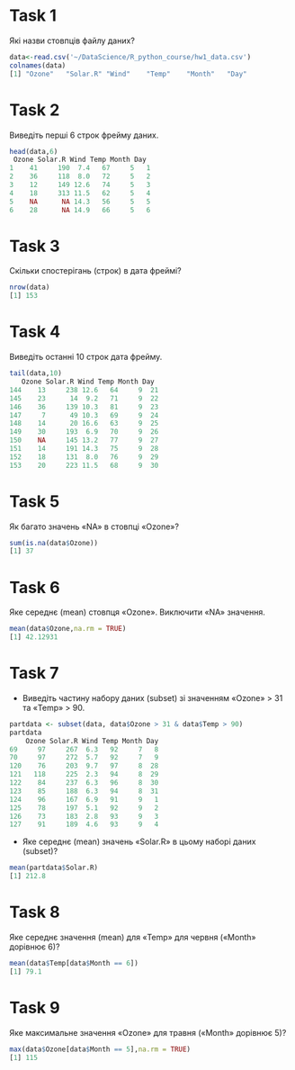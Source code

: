# Task 1

 Які назви стовпців файлу даних?
 ```r
 data<-read.csv('~/DataScience/R_python_course/hw1_data.csv')
 colnames(data)
[1] "Ozone"   "Solar.R" "Wind"    "Temp"    "Month"   "Day" 

 ```

# Task 2
 Виведіть перші 6 строк фрейму даних.

  ```r
head(data,6)
   Ozone Solar.R Wind Temp Month Day
1    41     190  7.4   67     5   1
2    36     118  8.0   72     5   2
3    12     149 12.6   74     5   3
4    18     313 11.5   62     5   4
5    NA      NA 14.3   56     5   5
6    28      NA 14.9   66     5   6
 ```

# Task 3
 Скільки спостерігань (строк) в дата фреймі?

  ```r
nrow(data)
[1] 153
 ```

# Task 4
 Виведіть останні 10 строк дата фрейму.

  ```r
tail(data,10)
     Ozone Solar.R Wind Temp Month Day
144    13     238 12.6   64     9  21
145    23      14  9.2   71     9  22
146    36     139 10.3   81     9  23
147     7      49 10.3   69     9  24
148    14      20 16.6   63     9  25
149    30     193  6.9   70     9  26
150    NA     145 13.2   77     9  27
151    14     191 14.3   75     9  28
152    18     131  8.0   76     9  29
153    20     223 11.5   68     9  30
 ```
# Task 5
 Як багато значень «NA» в стовпці «Ozone»?
  ```r
 sum(is.na(data$Ozone))
[1] 37
 ```
# Task 6
 Яке середнє (mean) стовпця «Ozone». Виключити «NA» значення.
  ```r
mean(data$Ozone,na.rm = TRUE)
[1] 42.12931
 ```
# Task 7
 * Виведіть частину набору даних (subset) зі значенням «Ozone» > 31 та «Temp» > 90. 
 ```r
partdata <- subset(data, data$Ozone > 31 & data$Temp > 90)
 partdata
     Ozone Solar.R Wind Temp Month Day
69     97     267  6.3   92     7   8
70     97     272  5.7   92     7   9
120    76     203  9.7   97     8  28
121   118     225  2.3   94     8  29
122    84     237  6.3   96     8  30
123    85     188  6.3   94     8  31
124    96     167  6.9   91     9   1
125    78     197  5.1   92     9   2
126    73     183  2.8   93     9   3
127    91     189  4.6   93     9   4
 ```
 * Яке середнє (mean) значень «Solar.R» в цьому наборі даних
(subset)?
 ```r
 mean(partdata$Solar.R)
[1] 212.8
 ```
# Task 8
 Яке середнє значення (mean) для «Temp» для червня («Month» дорівнює 6)?
  ```r
 mean(data$Temp[data$Month == 6])
[1] 79.1
 ```
# Task 9
 Яке максимальне значення «Ozone» для травня («Month» дорівнює 5)?
  ```r
max(data$Ozone[data$Month == 5],na.rm = TRUE)
[1] 115
 ```